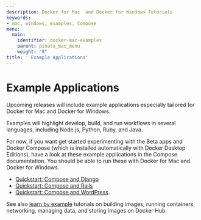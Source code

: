 ```yaml
---
description: Docker for Mac  and Docker for Windows Tutorials
keywords:
- mac, windows, examples, Compose
menu:
  main:
    identifier: docker-mac-examples
    parent: pinata_mac_menu
    weight: "8"
title: ' Example Applications'
---
```


#  Example Applications

Upcoming releases will include example applications especially tailored for Docker for Mac and Docker for Windows.

Examples will highlight develop, build, and run workflows in several languages, including Node.js, Python, Ruby, and Java.

For now, if you want get started experimenting with the Beta apps and Docker Compose (which is installed automatically with Docker Desktop Editions), have a look at these example applications in the Compose documentation. You should be able to run these with Docker for Mac and Docker for Windows.

- [Quickstart: Compose and Django](/compose/django/)
- [Quickstart: Compose and Rails](/compose/rails/)
- [Quickstart: Compose and WordPress](/compose/wordpress/)

See also [learn by example](/engine/tutorials/index.md) tutorials on building images, running containers, networking, managing data, and storing images on Docker Hub.
